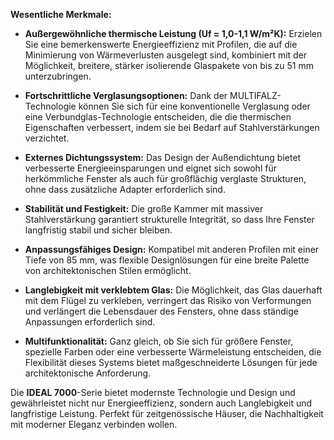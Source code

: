 **Wesentliche Merkmale:**

- **Außergewöhnliche thermische Leistung (Uf = 1,0-1,1 W/m²K):** Erzielen Sie eine bemerkenswerte Energieeffizienz mit Profilen, die auf die Minimierung von Wärmeverlusten ausgelegt sind, kombiniert mit der Möglichkeit, breitere, stärker isolierende Glaspakete von bis zu 51 mm unterzubringen.

- **Fortschrittliche Verglasungsoptionen:** Dank der MULTIFALZ-Technologie können Sie sich für eine konventionelle Verglasung oder eine Verbundglas-Technologie entscheiden, die die thermischen Eigenschaften verbessert, indem sie bei Bedarf auf Stahlverstärkungen verzichtet.

- **Externes Dichtungssystem:** Das Design der Außendichtung bietet verbesserte Energieeinsparungen und eignet sich sowohl für herkömmliche Fenster als auch für großflächig verglaste Strukturen, ohne dass zusätzliche Adapter erforderlich sind.

- **Stabilität und Festigkeit:** Die große Kammer mit massiver Stahlverstärkung garantiert strukturelle Integrität, so dass Ihre Fenster langfristig stabil und sicher bleiben.

- **Anpassungsfähiges Design:** Kompatibel mit anderen Profilen mit einer Tiefe von 85 mm, was flexible Designlösungen für eine breite Palette von architektonischen Stilen ermöglicht.

- **Langlebigkeit mit verklebtem Glas:** Die Möglichkeit, das Glas dauerhaft mit dem Flügel zu verkleben, verringert das Risiko von Verformungen und verlängert die Lebensdauer des Fensters, ohne dass ständige Anpassungen erforderlich sind.

- **Multifunktionalität:** Ganz gleich, ob Sie sich für größere Fenster, spezielle Farben oder eine verbesserte Wärmeleistung entscheiden, die Flexibilität dieses Systems bietet maßgeschneiderte Lösungen für jede architektonische Anforderung.

Die **IDEAL 7000**-Serie bietet modernste Technologie und Design und gewährleistet nicht nur Energieeffizienz, sondern auch Langlebigkeit und langfristige Leistung. Perfekt für zeitgenössische Häuser, die Nachhaltigkeit mit moderner Eleganz verbinden wollen.